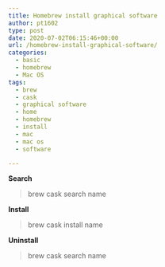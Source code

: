 ```yaml
---
title: Homebrew install graphical software
author: pt1602
type: post
date: 2020-07-02T06:15:46+00:00
url: /homebrew-install-graphical-software/
categories:
  - basic
  - homebrew
  - Mac OS
tags:
  - brew
  - cask
  - graphical software
  - home
  - homebrew
  - install
  - mac
  - mac os
  - software

---
```

**Search**

> brew cask search name

**Install**

> brew cask install name

**Uninstall**

> brew cask search name
